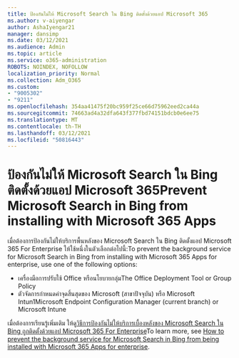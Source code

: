```yaml
---
title: ป้องกันไม่ให้ Microsoft Search ใน Bing ติดตั้งด้วยแอป Microsoft 365
ms.author: v-aiyengar
author: AshaIyengar21
manager: dansimp
ms.date: 03/12/2021
ms.audience: Admin
ms.topic: article
ms.service: o365-administration
ROBOTS: NOINDEX, NOFOLLOW
localization_priority: Normal
ms.collection: Adm_O365
ms.custom:
- "9005302"
- "9211"
ms.openlocfilehash: 354aa41475f20bc959f25ce66d75962eed2ca44a
ms.sourcegitcommit: 74663ad4a32dfa643f377fbd74151bdcb0e6ee75
ms.translationtype: MT
ms.contentlocale: th-TH
ms.lasthandoff: 03/12/2021
ms.locfileid: "50816443"
---
```

# <a name="prevent-microsoft-search-in-bing-from-installing-with-microsoft-365-apps"></a><span data-ttu-id="b4aa1-102">ป้องกันไม่ให้ Microsoft Search ใน Bing ติดตั้งด้วยแอป Microsoft 365</span><span class="sxs-lookup"><span data-stu-id="b4aa1-102">Prevent Microsoft Search in Bing from installing with Microsoft 365 Apps</span></span>

<span data-ttu-id="b4aa1-103">เมื่อต้องการป้องกันไม่ให้บริการพื้นหลังของ Microsoft Search ใน Bing ติดตั้งแอป Microsoft 365 For Enterprise ให้ใช้หนึ่งในตัวเลือกต่อไปนี้:</span><span class="sxs-lookup"><span data-stu-id="b4aa1-103">To prevent the background service for Microsoft Search in Bing from installing with Microsoft 365 Apps for enterprise, use one of the following options:</span></span>

- <span data-ttu-id="b4aa1-104">เครื่องมือการปรับใช้ Office หรือนโยบายกลุ่ม</span><span class="sxs-lookup"><span data-stu-id="b4aa1-104">The Office Deployment Tool or Group Policy</span></span>
- <span data-ttu-id="b4aa1-105">ตัวจัดการกําหนดค่าจุดสิ้นสุดของ Microsoft (สาขาปัจจุบัน) หรือ Microsoft Intun1</span><span class="sxs-lookup"><span data-stu-id="b4aa1-105">Microsoft Endpoint Configuration Manager (current branch) or Microsoft Intune</span></span>

<span data-ttu-id="b4aa1-106">เมื่อต้องการเรียนรู้เพิ่มเติม ให้ดู[วิธีการป้องกันไม่ให้บริการเบื้องหลังของ Microsoft Search ใน Bing ถูกติดตั้งด้วยแอป Microsoft 365 For Enterprise](https://go.microsoft.com/fwlink/?linkid=2151946)</span><span class="sxs-lookup"><span data-stu-id="b4aa1-106">To learn more, see [How to prevent the background service for Microsoft Search in Bing from being installed with Microsoft 365 Apps for enterprise](https://go.microsoft.com/fwlink/?linkid=2151946).</span></span>
